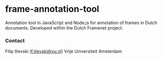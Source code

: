 # frame-annotation-tool
Annotation tool in JavaScript and Node.js for annotation of frames in Dutch documents. Developed within the Dutch Framenet project.


### Contact
Filip Ilievski (f.ilievski@vu.nl)
Vrije Universiteit Amsterdam
